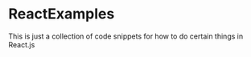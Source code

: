 # ReactExamples
This is just a collection of code snippets for how to do certain things in React.js

